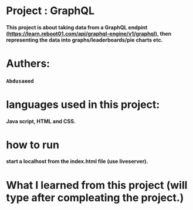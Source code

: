 # Project : GraphQL

#### This project is about taking data from a GraphQL endpint (https://learn.reboot01.com/api/graphql-engine/v1/graphql), then representing the data into graphs/leaderboards/pie charts etc.


# Authers:
### `Abdusaeed`

# languages used in this project:

#### Java script, HTML and CSS.

# how to run 
#### start a localhost from the index.html file (use liveserver).

# What I learned from this project (will type after compleating the project.)